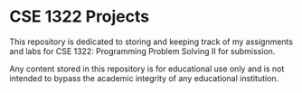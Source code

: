# CSE 1322 Projects
This repository is dedicated to storing and keeping track of my assignments and labs for CSE 1322: Programming Problem Solving II for submission.

Any content stored in this repository is for educational use only and is not intended to bypass the academic integrity of any educational institution.

